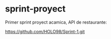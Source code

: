 # sprint-proyect

Primer sprint proyect acamica, API de restaurante:

https://github.com/HOLO98/Sprint-1.git

